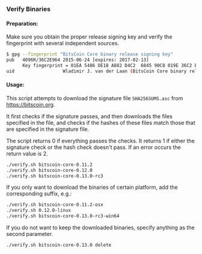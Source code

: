 ### Verify Binaries

#### Preparation:

Make sure you obtain the proper release signing key and verify the fingerprint with several independent sources.

```sh
$ gpg --fingerprint "BitsCoin Core binary release signing key"
pub   4096R/36C2E964 2015-06-24 [expires: 2017-02-13]
      Key fingerprint = 01EA 5486 DE18 A882 D4C2  6845 90C8 019E 36C2 E964
uid                  Wladimir J. van der Laan (BitsCoin Core binary release signing key) <laanwj@gmail.com>
```

#### Usage:

This script attempts to download the signature file `SHA256SUMS.asc` from https://bitscoin.org.

It first checks if the signature passes, and then downloads the files specified in the file, and checks if the hashes of these files match those that are specified in the signature file.

The script returns 0 if everything passes the checks. It returns 1 if either the signature check or the hash check doesn't pass. If an error occurs the return value is 2.


```sh
./verify.sh bitscoin-core-0.11.2
./verify.sh bitscoin-core-0.12.0
./verify.sh bitscoin-core-0.13.0-rc3
```

If you only want to download the binaries of certain platform, add the corresponding suffix, e.g.:

```sh
./verify.sh bitscoin-core-0.11.2-osx
./verify.sh 0.12.0-linux
./verify.sh bitscoin-core-0.13.0-rc3-win64
```

If you do not want to keep the downloaded binaries, specify anything as the second parameter.

```sh
./verify.sh bitscoin-core-0.13.0 delete
```
